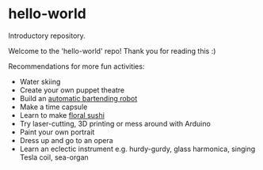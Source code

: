 # hello-world
Introductory repository. 

Welcome to the 'hello-world' repo! Thank you for reading this :)

Recommendations for more fun activities:
- Water skiing
- Create your own puppet theatre
- Build an [automatic bartending robot](https://www.youtube.com/playlist?list=PLzGeUG3dR0tLku8tKcVwC1GrTE-Kva3R9)
- Make a time capsule
- Learn to make [floral sushi](http://sushi-world.net/wp/sushi-2/flower-sushi-roll.html)
- Try laser-cutting, 3D printing or mess around with Arduino
- Paint your own portrait
- Dress up and go to an opera
- Learn an eclectic instrument e.g. hurdy-gurdy, glass harmonica, singing Tesla coil, sea-organ
